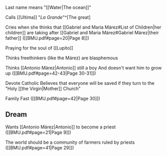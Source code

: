 Last name means "[[Water|The ocean]]"

Calls [[Ultima]] "*La Grande*"^[The great]

Cries when she thinks that [[Gabriel and Maria Márez#List of Children|her children]] are taking after [[Gabriel and Maria Márez#Gabriel Márez|their father]] ([[BMU.pdf#page=20|Page 8]])

Praying for the soul of [[Lupito]] 

Thinks freethinkers (like the Márez) are blasphemous

Thinks [[Antonio Márez|Antonio]] still a boy
And doesn't want him to grow up
([[BMU.pdf#page=42-43|Page 30-31]])

Devote Catholic
Believes that everyone will be saved if they turn to the "Holy [[the Virgin|Mother]] Church"

Family Fast ([[BMU.pdf#page=42|Page 30]])

## Dream
Wants [[Antonio Márez|Antonio]] to become a priest ([[BMU.pdf#page=21|Page 9]])

The world should be a community of farmers ruled by priests ([[BMU.pdf#page=41|Page 29]])